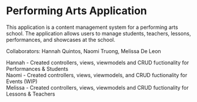 # Performing Arts Application

This application is a content management system for a performing arts school. The application allows users to manage students, teachers, lessons, performances, and showcases at the school.

Collaborators: Hannah Quintos, Naomi Truong, Melissa De Leon

Hannah - Created controllers, views, viewmodels and CRUD fuctionality for Performances & Students
<br>
Naomi - Created controllers, views, viewmodels, and CRUD fuctionality for Events (WIP)
<br>
Melissa - Created controllers, views, viewmodels and CRUD fuctionality for Lessons & Teachers
